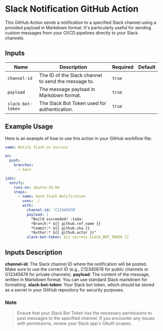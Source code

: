 # Slack Notification GitHub Action

This GitHub Action sends a notification to a specified Slack channel using a provided payload in Markdown format. It's particularly useful for sending custom messages from your CI/CD pipelines directly to your Slack channels.

## Inputs

| Name             | Description                                     | Required | Default |
| ---------------- | ----------------------------------------------- | -------- | ------- |
| `channel-id`     | The ID of the Slack channel to send the message to. | `true`   |         |
| `payload`        | The message payload in Markdown format.         | `true`   |         |
| `slack-bot-token`| The Slack Bot Token used for authentication.    | `true`   |         |

## Example Usage

Here is an example of how to use this action in your GitHub workflow file:

```yaml
name: Notify Slack on Success

on:
  push:
    branches:
      - main

jobs:
  notify:
    runs-on: ubuntu-24.04
    steps:
      - name: Send Slack Notification
        uses: ./
        with:
          channel-id: 'C12345678'
          payload: |
            "Build succeeded! :tada:
            *Branch:* ${{ github.ref_name }}
            *Commit:* ${{ github.sha }}
            *Author:* ${{ github.actor }}"
          slack-bot-token: ${{ secrets.SLACK_BOT_TOKEN }}
```

## Inputs Description
**channel-id**: The Slack channel ID where the notification will be posted. Make sure to use the correct ID (e.g., C12345678 for public channels or G12345678 for private channels).
**payload**: The content of the message, written in Markdown format. You can use standard Slack markdown for formatting.
**slack-bot-token**: Your Slack bot token, which should be stored as a secret in your GitHub repository for security purposes.

### Note
> Ensure that your Slack Bot Token has the necessary permissions to post messages to the specified channel. If you encounter any issues with permissions, review your Slack app's OAuth scopes.